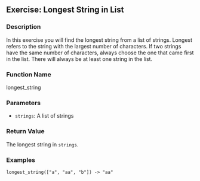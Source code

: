 Exercise: Longest String in List
----------------------

### Description

In this exercise you will find the longest string
from a list of strings.  Longest refers to the
string with the largest number of characters.
If two strings have the same number of characters,
always choose the one that came first in the list.
There will always be at least one string in the list.

### Function Name

longest_string

### Parameters

* `strings`: A list of strings

### Return Value

The longest string in `strings`.

### Examples

    longest_string(["a", "aa", "b"]) -> "aa"
